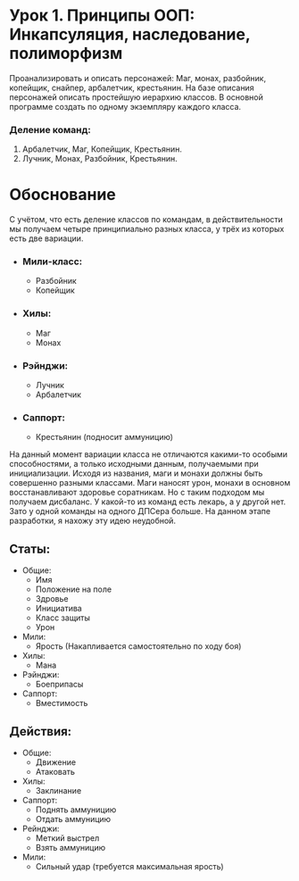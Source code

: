 # Урок 1. Принципы ООП: Инкапсуляция, наследование, полиморфизм

Проанализировать и описать персонажей: Маг, монах, разбойник, копейщик, снайпер, арбалетчик, крестьянин. На базе описания персонажей описать простейшую иерархию классов. В основной программе создать по одному экземпляру каждого класса.

### Деление команд:
1. Арбалетчик, Маг, Копейщик, Крестьянин.
2. Лучник, Монах, Разбойник, Крестьянин.

# Обоснование
С учётом, что есть деление классов по командам, в действительности мы получаем четыре принципиально разных класса, у трёх из которых есть две вариации. 

* ### Мили-класс:
   * Разбойник
   * Копейщик
* ### Хилы:
  * Маг
  * Монах
* ### Рэйнджи:
  * Лучник
  * Арбалетчик
* ### Саппорт:
  * Крестьянин (подносит аммуницию)

На данный момент вариации класса не отличаются какими-то особыми способностями, а только исходными данным, получаемыми при инициализации. Исходя из названия, маги и монахи должны быть совершенно разными классами. Маги наносят урон, монахи в основном восстанавливают здоровье соратникам. Но с таким подходом мы получаем дисбаланс. У какой-то из команд есть лекарь, а у другой нет. Зато у одной команды на одного ДПСера больше. На данном этапе разработки, я нахожу эту идею неудобной.

## Статы: 
- Общие:
  - Имя
  - Положение на поле
  - Здровье
  - Инициатива
  - Класс защиты
  - Урон
- Мили:
  - Ярость (Накапливается самостоятельно по ходу боя)
- Хилы:
  - Мана
- Рэйнджи:
  - Боеприпасы
- Саппорт:
  - Вместимость

[//]: # (## Оружие:)

[//]: # (  - Урон)

[//]: # (  - Дальность)

[//]: # (  - Название)

[//]: # (## Заклинания:)

[//]: # (  - Лечение)

[//]: # (  - Файербол)

## Действия:
- Общие:
  - Движение
  - Атаковать
- Хилы:
  - Заклинание
- Саппорт:
  - Поднять аммуницию
  - Отдать аммуницию
- Рейнджи:
  - Меткий выстрел
  - Взять аммуницию
- Мили:
  - Сильный удар (требуется максимальная ярость)
